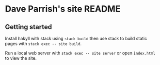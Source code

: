 # Dave Parrish's site README

## Getting started

Install hakyll with stack using `stack build` then use stack to build static pages with `stack exec -- site build`.

Run a local web server with `stack exec -- site server` or open `index.html` to view the site.
